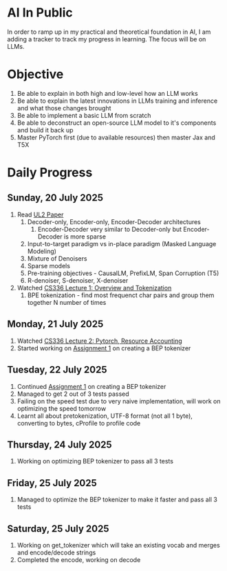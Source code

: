 # AI In Public

In order to ramp up in my practical and theoretical foundation in AI, I am adding a tracker to track my progress in learning. The focus will be on LLMs. 

# Objective
1. Be able to explain in both high and low-level how an LLM works
1. Be able to explain the latest innovations in LLMs training and inference and what those changes brought
1. Be able to implement a basic LLM from scratch
1. Be able to deconstruct an open-source LLM model to it's components and build it back up
1. Master PyTorch first (due to available resources) then master Jax and T5X

# Daily Progress
## Sunday, 20 July 2025
1. Read [UL2 Paper](https://arxiv.org/abs/2205.05131)
   1. Decoder-only, Encoder-only, Encoder-Decoder architectures
      1. Encoder-Decoder very similar to Decoder-only but Encoder-Decoder is more sparse
   2. Input-to-target paradigm vs in-place paradigm (Masked Language Modeling)
   3. Mixture of Denoisers
   4. Sparse models
   5. Pre-training objectives - CausalLM, PrefixLM, Span Corruption (T5)
   6. R-denoiser, S-denoiser, X-denoiser
1. Watched [CS336 Lecture 1: Overview and Tokenization](https://www.youtube.com/watch?v=SQ3fZ1sAqXI&list=PLoROMvodv4rOY23Y0BoGoBGgQ1zmU_MT_&ab_channel=StanfordOnline)
   1. BPE tokenization - find most frequenct char pairs and group them together N number of times

## Monday, 21 July 2025
1. Watched [CS336 Lecture 2: Pytorch, Resource Accounting](https://www.youtube.com/watch?v=msHyYioAyNE&list=PLoROMvodv4rOY23Y0BoGoBGgQ1zmU_MT_&index=2&ab_channel=StanfordOnline)
2. Started working on [Assignment 1](https://github.com/limyifan1/assignment1-basics) on creating a BEP tokenizer

## Tuesday, 22 July 2025
1. Continued [Assignment 1](https://github.com/limyifan1/assignment1-basics) on creating a BEP tokenizer
2. Managed to get 2 out of 3 tests passed
3. Failing on the speed test due to very naive implementation, will work on optimizing the speed tomorrow
4. Learnt all about pretokenization, UTF-8 format (not all 1 byte), converting to bytes, cProfile to profile code

## Thursday, 24 July 2025
1. Working on optimizing BEP tokenizer to pass all 3 tests

## Friday, 25 July 2025
1. Managed to optimize the BEP tokenizer to make it faster and pass all 3 tests

## Saturday, 25 July 2025
1. Working on get_tokenizer which will take an existing vocab and merges and encode/decode strings
2. Completed the encode, working on decode
